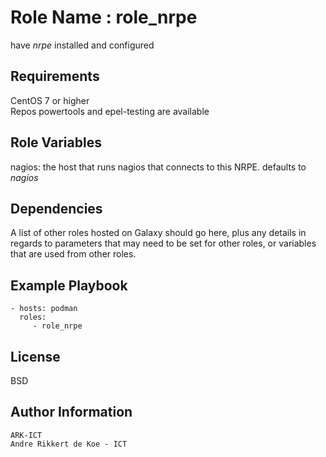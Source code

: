 Role Name : role_nrpe
=========

have *nrpe* installed and configured

Requirements
------------

CentOS 7 or higher   
Repos powertools and epel-testing are available   

Role Variables
--------------

nagios: the host that runs nagios that connects to this NRPE. defaults to *nagios*

Dependencies
------------

A list of other roles hosted on Galaxy should go here, plus any details in regards to parameters that may need to be set for other roles, or variables that are used from other roles.

Example Playbook
----------------

    - hosts: podman
      roles:
         - role_nrpe

License
-------

BSD

Author Information
------------------

    ARK-ICT
    Andre Rikkert de Koe - ICT
